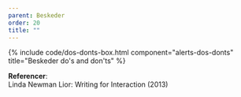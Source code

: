 ```yaml
---
parent: Beskeder
order: 20
title: ""
---
```


{% include code/dos-donts-box.html component="alerts-dos-donts" title="Beskeder do's and don'ts" %}

**Referencer**:<br />
Linda Newman Lior: Writing for Interaction (2013)
